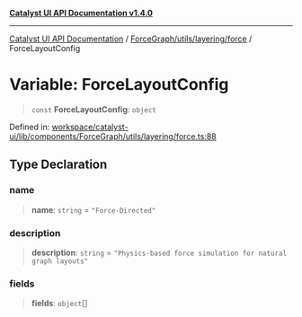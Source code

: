 [**Catalyst UI API Documentation v1.4.0**](../../../../../README.md)

---

[Catalyst UI API Documentation](../../../../../README.md) / [ForceGraph/utils/layering/force](../README.md) / ForceLayoutConfig

# Variable: ForceLayoutConfig

> `const` **ForceLayoutConfig**: `object`

Defined in: [workspace/catalyst-ui/lib/components/ForceGraph/utils/layering/force.ts:88](https://github.com/TheBranchDriftCatalyst/catalyst-ui/blob/main/lib/components/ForceGraph/utils/layering/force.ts#L88)

## Type Declaration

### name

> **name**: `string` = `"Force-Directed"`

### description

> **description**: `string` = `"Physics-based force simulation for natural graph layouts"`

### fields

> **fields**: `object`[]
